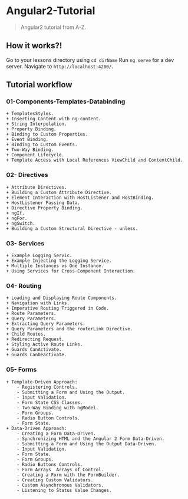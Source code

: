 # Angular2-Tutorial

> Angular2 tutorial from A-Z.

## How it works?!
Go to your lessons directory using `cd dirName`
Run `ng serve` for a dev server. Navigate to `http://localhost:4200/`.

## Tutorial workflow

### 01-Components-Templates-Databinding
	+ TemplatesStyles.
	+ Inserting Content with ng-content.
	+ String Interpolation.
	+ Property Binding.
	+ Binding to Custom Properties.
	+ Event Binding.
	+ Binding to Custom Events.
	+ Two-Way Binding.
	+ Component Lifecycle.
	+ Template Access with Local References ViewChild and ContentChild.
### 02- Directives
	+ Attribute Directives.
	+ Building a Custom Attribute Directive.
	+ Element Interaction with HostListener and HostBinding.
	+ HostListener Passing Data.
	+ Directive Property Binding.
	+ ngIf.
	+ ngFor.
	+ ngSwitch.
	+ Building a Custom Structural Directive - unless.
### 03-	Services
	+ Example Logging Servic.
	+ Example Injecting the Logging Service.
	+ Multiple Instances vs One Instance.
	+ Using Services for Cross-Component Interaction.
### 04-	Routing
	+ Loading and Displaying Route Components.
	+ Navigation with Links.
	+ Imperative Routing Triggered in Code.
	+ Route Parameters.
	+ Query Parameters.
	+ Extracting Query Parameters.
	+ Query Parameters and the routerLink Directive.
	+ Child Routes.
	+ Redirecting Request.
	+ Styling Active Route Links.
	+ Guards CanActivate.
	+ Guards CanDeactivate.
### 05- Forms
	+ Template-Driven Approach:
		- Registering Controls.
		- Submitting a Form and Using the Output.
		- Input Validation.
		- Form State CSS Classes.
		- Two-Way Binding with ngModel.
		- Form Groups.
		- Radio Button Controls.
		- Form State.
	+ Data-Driven Approach:
		- Creating a Form Data-Driven.
		- Synchronizing HTML and the Angular 2 Form Data-Driven.
		- Submitting a Form and Using the Output Data-Driven.
		- Input Validation.
		- Form State.
		- Form Groups.
		- Radio Buttons Controls.
		- Form Arrays  Arrays of Control.
		- Creating a Form with the FormBuilder.
		- Creating Custom Validators.
		- Custom Asynchronous Validators.
		- Listening to Status Value Changes.
